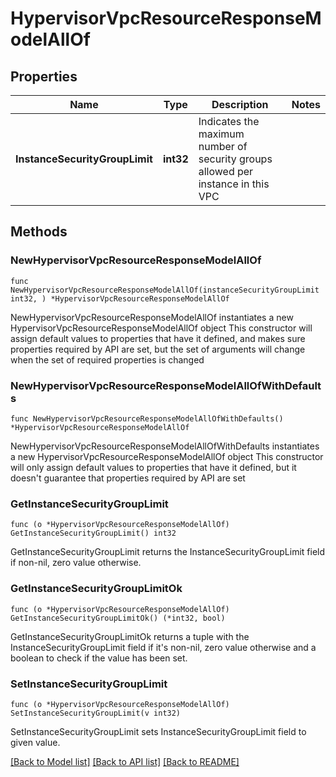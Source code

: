 # HypervisorVpcResourceResponseModelAllOf

## Properties

Name | Type | Description | Notes
------------ | ------------- | ------------- | -------------
**InstanceSecurityGroupLimit** | **int32** | Indicates the maximum number of security groups allowed per instance in this VPC | 

## Methods

### NewHypervisorVpcResourceResponseModelAllOf

`func NewHypervisorVpcResourceResponseModelAllOf(instanceSecurityGroupLimit int32, ) *HypervisorVpcResourceResponseModelAllOf`

NewHypervisorVpcResourceResponseModelAllOf instantiates a new HypervisorVpcResourceResponseModelAllOf object
This constructor will assign default values to properties that have it defined,
and makes sure properties required by API are set, but the set of arguments
will change when the set of required properties is changed

### NewHypervisorVpcResourceResponseModelAllOfWithDefaults

`func NewHypervisorVpcResourceResponseModelAllOfWithDefaults() *HypervisorVpcResourceResponseModelAllOf`

NewHypervisorVpcResourceResponseModelAllOfWithDefaults instantiates a new HypervisorVpcResourceResponseModelAllOf object
This constructor will only assign default values to properties that have it defined,
but it doesn't guarantee that properties required by API are set

### GetInstanceSecurityGroupLimit

`func (o *HypervisorVpcResourceResponseModelAllOf) GetInstanceSecurityGroupLimit() int32`

GetInstanceSecurityGroupLimit returns the InstanceSecurityGroupLimit field if non-nil, zero value otherwise.

### GetInstanceSecurityGroupLimitOk

`func (o *HypervisorVpcResourceResponseModelAllOf) GetInstanceSecurityGroupLimitOk() (*int32, bool)`

GetInstanceSecurityGroupLimitOk returns a tuple with the InstanceSecurityGroupLimit field if it's non-nil, zero value otherwise
and a boolean to check if the value has been set.

### SetInstanceSecurityGroupLimit

`func (o *HypervisorVpcResourceResponseModelAllOf) SetInstanceSecurityGroupLimit(v int32)`

SetInstanceSecurityGroupLimit sets InstanceSecurityGroupLimit field to given value.



[[Back to Model list]](../README.md#documentation-for-models) [[Back to API list]](../README.md#documentation-for-api-endpoints) [[Back to README]](../README.md)


